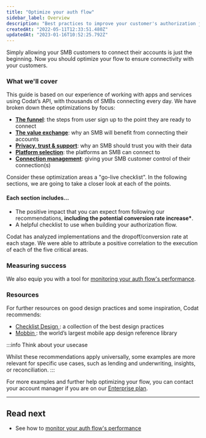 ```yaml
---
title: "Optimize your auth flow"
sidebar_label: Overview
description: "Best practices to improve your customer's authorization journey experience"
createdAt: "2022-05-11T12:33:51.480Z"
updatedAt: "2023-01-16T10:52:25.792Z"
---
```


Simply allowing your SMB customers to connect their accounts is just the beginning. Now you should optimize your flow to ensure connectivity with your customers.

### What we'll cover

This guide is based on our experience of working with apps and services using Codat’s API, with thousands of SMBs connecting every day. We have broken down these optimizations by focus:

- **[The funnel](/auth-flow/optimize/funnel)**: the steps from user sign up to the point they are ready to connect
- **[The value exchange](/auth-flow/optimize/value-exchange)**: why an SMB will benefit from connecting their accounts
- **[Privacy, trust & support](/auth-flow/optimize/privacy)**: why an SMB should trust you with their data
- **[Platform selection](/auth-flow/optimize/platform-selection)**: the platforms an SMB can connect to
- **[Connection management](/auth-flow/optimize/connection-management)**: giving your SMB customer control of their connection(s)

Consider these optimization areas a "go-live checklist". In the following sections, we are going to take a closer look at each of the points.

#### Each section includes...

- The positive impact that you can expect from following our recommendations, **including the potential conversion rate increase\***.
- A helpful checklist to use when building your authorization flow.

Codat has analyzed implementations and the dropoff/conversion rate at each stage. We were able to attribute a positive correlation to the execution of each of the five critical areas.

### Measuring success

We also equip you with a tool for [monitoring your auth flow's performance](/auth-flow/optimize/optimize-the-connection-journey).

### Resources

For further resources on good design practices and some inspiration, Codat recommends:

- <a href="https://www.checklist.design/" target="blank">
    Checklist Design
  </a>
  : a collection of the best design practices
- <a href="https://mobbin.com/browse/ios/apps" target="blank">
    Mobbin
  </a>
  : the world’s largest mobile app design reference library

:::info Think about your usecase

Whilst these recommendations apply universally, some examples are more relevant for specific use cases, such as lending and underwriting, insights, or reconciliation.
:::

For more examples and further help optimizing your flow, you can contact your account manager if you are on our [Enterprise plan](https://www.codat.io/plans/).

---

## Read next

- See how to [monitor your auth flow's performance](/auth-flow/optimize/optimize-the-connection-journey)